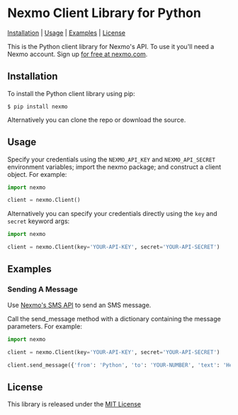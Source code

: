 Nexmo Client Library for Python
===============================

[Installation](#Installation) | [Usage](#Usage) | [Examples](#Examples) | [License](#License)  

This is the Python client library for Nexmo's API. To use it you'll
need a Nexmo account. Sign up [for free at nexmo.com][signup].


Installation
------------

To install the Python client library using pip:

    $ pip install nexmo

Alternatively you can clone the repo or download the source.


Usage
-----

Specify your credentials using the `NEXMO_API_KEY` and `NEXMO_API_SECRET`
environment variables; import the nexmo package; and construct a client object.
For example:

```python
import nexmo

client = nexmo.Client()
```

Alternatively you can specify your credentials directly using the `key`
and `secret` keyword args:

```python
import nexmo

client = nexmo.Client(key='YOUR-API-KEY', secret='YOUR-API-SECRET')
```


Examples
--------

### Sending A Message

Use [Nexmo's SMS API][doc_sms] to send an SMS message. 

Call the send_message method with a dictionary containing the message parameters. For example:

```python
import nexmo

client = nexmo.Client(key='YOUR-API-KEY', secret='YOUR-API-SECRET')

client.send_message({'from': 'Python', 'to': 'YOUR-NUMBER', 'text': 'Hello world'})
```


License
-------

This library is released under the [MIT License][license]

[signup]: http://nexmo.com?src=python-client-library
[doc_sms]: https://docs.nexmo.com/api-ref/sms-api
[license]: LICENSE.txt
